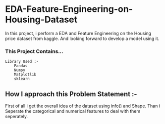 # EDA-Feature-Engineering-on-Housing-Dataset
In this project, i perform a EDA and Feature Engineering on the Housing price dataset from kaggle. And looking forward to develop a model using it.
### This Project Contains...
	Library Used :-
		Pandas
		Numpy
		Matplotlib
		sklearn
		
		
## How I approach this Problem Statement :-
First of all i get the overall idea of the dataset using info() and Shape.
Than i Seperate the categorical and numerical features to deal with them seperately.

